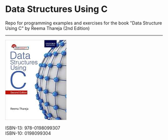 # Data Structures Using C
Repo for programming examples and exercises for the book "Data Structure Using C" by Reema Thareja (2nd Edition)
<hr>

![alt text](https://github.com/CDKelly/data_structures_using_C/blob/master/images/data_structures_using_c_book_image.jpeg)

ISBN-13: 978-0198099307<br>
ISBN-10: 0198099304
